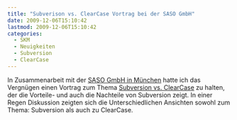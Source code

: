 ```yaml
---
title: "Subverison vs. ClearCase Vortrag bei der SASO GmbH"
date: 2009-12-06T15:10:42
lastmod: 2009-12-06T15:10:42
categories:
  - SKM
  - Neuigkeiten
  - Subversion
  - ClearCase
---
```

In Zusammenarbeit mit der <a href="http://www.saso.de/"  title="SASO, Software &amp; Consulting GmbH">SASO GmbH in München</a> hatte ich das Vergnügen einen Vortrag zum Thema <a href="/uploads/SVNVCCC.pdf" title="SVNVCCC.pdf" target="_blank">Subversion vs. ClearCase</a> zu halten, der die Vorteile- und auch die Nachteile von Subversion zeigt. In einer Regen Diskussion zeigten sich die Unterschiedlichen Ansichten sowohl zum Thema: Subversion als auch zu ClearCase.
